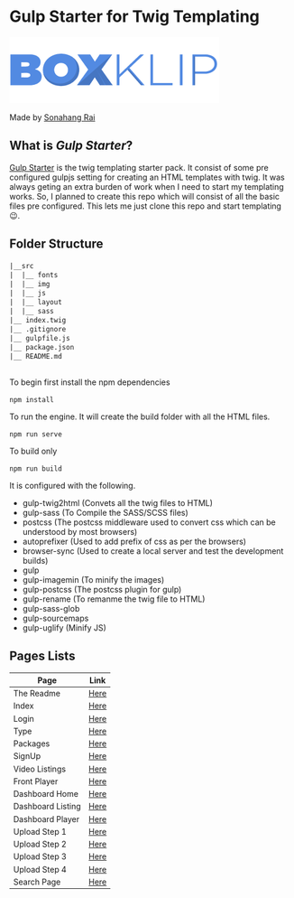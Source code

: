 # Gulp Starter for Twig Templating

![boxclip](https://github.com/sonangrai/boxClip/blob/master/src/img/common/logo.png?raw=true)

Made by [Sonahang Rai](https://github.com/sonangrai)

## What is _Gulp Starter_?

[Gulp Starter](https://github.com/sonangrai/gulpStarter) is the twig templating starter pack. It consist of some pre configured gulpjs setting for creating an HTML templates with twig. It was always geting an extra burden of work when I need to start my templating works. So, I planned to create this repo which will consist of all the basic files pre configured. This lets me just clone this repo and start templating 😉.

## Folder Structure

```
|__src
|  |__ fonts
|  |__ img
|  |__ js
|  |__ layout
|  |__ sass
|__ index.twig
|__ .gitignore
|__ gulpfile.js
|__ package.json
|__ README.md


```

To begin first install the npm dependencies

```
npm install
```

To run the engine. It will create the build folder with all the HTML files.

```
npm run serve
```

To build only

```
npm run build
```

It is configured with the following.

- gulp-twig2html (Convets all the twig files to HTML)
- gulp-sass (To Compile the SASS/SCSS files)
- postcss (The postcss middleware used to convert css which can be understood by most browsers)
- autoprefixer (Used to add prefix of css as per the browsers)
- browser-sync (Used to create a local server and test the development builds)
- gulp
- gulp-imagemin (To minify the images)
- gulp-postcss (The postcss plugin for gulp)
- gulp-rename (To remanme the twig file to HTML)
- gulp-sass-glob
- gulp-sourcemaps
- gulp-uglify (Minify JS)

## Pages Lists

| Page              | Link                                                                     |
| ----------------- | ------------------------------------------------------------------------ |
| The Readme        | [Here](https://sonangrai.github.io/boxClip/)                             |
| Index             | [Here](https://sonangrai.github.io/boxClip/dist)                         |
| Login             | [Here](https://sonangrai.github.io/boxClip/dist/pages/auth/login)        |
| Type              | [Here](https://sonangrai.github.io/boxClip/dist/pages/auth/type)         |
| Packages          | [Here](https://sonangrai.github.io/boxClip/dist/pages/auth/package)      |
| SignUp            | [Here](https://sonangrai.github.io/boxClip/dist/pages/auth/signup)       |
| Video Listings    | [Here](https://sonangrai.github.io/boxClip/dist/pages/front/)            |
| Front Player      | [Here](https://sonangrai.github.io/boxClip/dist/pages/front/player)      |
| Dashboard Home    | [Here](https://sonangrai.github.io/boxClip/dist/pages/dashboard/)        |
| Dashboard Listing | [Here](https://sonangrai.github.io/boxClip/dist/pages/dashboard/videos)  |
| Dashboard Player  | [Here](https://sonangrai.github.io/boxClip/dist/pages/dashboard/player)  |
| Upload Step 1     | [Here](https://sonangrai.github.io/boxClip/dist/pages/dashboard/upload1) |
| Upload Step 2     | [Here](https://sonangrai.github.io/boxClip/dist/pages/dashboard/upload2) |
| Upload Step 3     | [Here](https://sonangrai.github.io/boxClip/dist/pages/dashboard/upload3) |
| Upload Step 4     | [Here](https://sonangrai.github.io/boxClip/dist/pages/dashboard/upload4) |
| Search Page       | [Here](https://sonangrai.github.io/boxClip/dist/pages/front/search)      |
